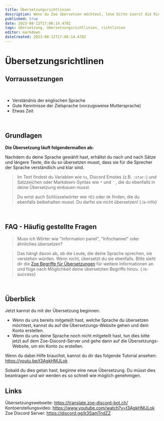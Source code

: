 ```yaml
---
title: Übersetzungsrichtlinien
description: Wenn du Zoe übersetzen möchtest, lese bitte zuerst die Richtlinien hier.
published: true
date: 2023-08-12T17:06:14.470Z
tags: übersetzung, übersetzungsrichtlinien, richtlinien
editor: markdown
dateCreated: 2023-08-12T17:06:14.470Z
---
```


# Übersetzungsrichtlinen
## Vorraussetzungen
<br>

- Verständnis der englischen Sprache
- Gute Kenntnisse der Zielsprache (vorzugsweise Muttersprache)
- Etwas Zeit
<br>

## Grundlagen

**Die Übersetzung läuft folgendermaßen ab:**

Nachdem du deine Sprache gewählt hast, erhältst du nach und nach Sätze und längere Texte, die du so übersetzen musst, dass sie für die Sprecher der Sprache verständlich und klar sind.

> Im Text findest du Variablen wie `%s`, Discord Emotes (z.B. `:star:`) und Satzzeichen oder Markdown-Syntax wie `*` und `'` , die du ebenfalls in deine Übersetzung einbauen musst.
>
>Du wirst auch Schlüsselwörter wie `YES` oder `OK` finden, die du ebenfalls beibehalten musst. Du darfst sie nicht übersetzen!
>{.is-info}

<br>

## FAQ - Häufig gestellte Fragen
> Muss ich Wörter wie "Information panel", "Infochannel" oder ähnliches übersetzen?

> Das hängt davon ab, ob die Leute, die deine Sprache sprechen, sie verstehen würden. Wenn nicht, übersetzt du sie ebenfalls.
Bitte sieht dir die [Zoe Begriffe für Übersetzungen](/en/translation/terms) für weitere Informationen an und füge nach Möglichkeit deine übersetzten Begriffe hinzu.
> {.is-success}

<br>

## Überblick

Jetzt kannst du mit der Übersetzung beginnen.

- Wenn du uns bereits mitgeteilt hast, welche Sprache du übersetzen möchtest, kannst du auf die Übersetzungs-Website gehen und dein Konto erstellen.
- Wenn du uns deine Sprache noch nicht mitgeteilt hast, tun dies bitte jetzt auf dem Zoe-Discord-Server und gehe dann auf die Übersetzungs-Website, um ein Konto zu erstellen.

Wenn du dabei Hilfe brauchst, kannst du dir das folgende Tutorial ansehen: https://youtu.be/t3AgkHMJLok


Sobald du dies getan hast, beginne eine neue Übersetzung. Du müsst dies beantragen und wir werden es so schnell wie möglich genehmigen.
<br>

## Links

Übersetzungswebseite: https://translate.zoe-discord-bot.ch/
Kontoerstellungsvideo: https://www.youtube.com/watch?v=t3AgkHMJLok
Zoe Discord Server: https://discord.gg/k3SamTndZZ
